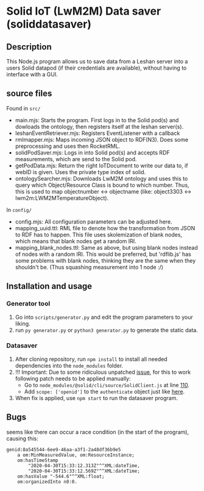 # Solid IoT (LwM2M) Data saver (soliddatasaver)
## Description
This Node.js program allows us to save data from a Leshan server into a users Solid datapod (if their credentials are available), without having to interface with a GUI.

## source files
Found in `src/`
- main.mjs: Starts the program. First logs in to the Solid pod(s) and dowloads the ontology, then registers itself at the leshan server(s).
- leshanEventRetriever.mjs: Registers EventListener with a callback
- rmlmapper.mjs: Maps incoming JSON object to RDF(N3). Does some preprocessing and uses then RocketRML.
- solidPodSaver.mjs: Logs in into Solid pod(s) and accepts RDF measurements, which are send to the Solid pod.
- getPodData.mjs: Return the right IoTDocument to write our data to, if webID is given. Uses the private type index of solid.
- ontologySearcher.mjs: Downloads LwM2M ontology and uses this to query which Object/Resource Class is bound to which number.
Thus, this is used to map objectnumber <-> objectname (like: object3303 <-> lwm2m:LWM2MTemperatureObject).

In `config/`
- config.mjs: All configuration parameters can be adjusted here.
- mapping_uuid.ttl: RML file to denote how the transformation from JSON to RDF has to happen.
This file uses skolemization of blank nodes, which means that blank nodes get a random IRI.
- mapping_blank_nodes.ttl: Same as above, but using blank nodes instead of nodes with a random IRI.
This would be preferred, but 'rdflib.js' has some problems with blank nodes, thinking they are the same when they shouldn't be. (Thus squashing measurement into 1 node :/)

## Installation and usage

### Generator tool

1. Go into `scripts/generator.py` and edit the program parameters to your liking.
2. run `py generator.py` or `python3 generator.py` to generate the static data.

### Datasaver

1. After cloning repository, run `npm install` to install all needed dependencies into the `node_modules` folder.
2. !!! Important: Due to some ridiculous unpatched [issue](https://github.com/solid/solid-cli/issues/15), for this to work following patch needs to be applied manually:
    - Go to `node_modules/@solid/cli/source/SolidClient.js` at line [110](https://github.com/solid/solid-cli/blob/4cf28cb271aa5de23fcff6e4d11ce1be48e48d19/src/SolidClient.js#L110).
    - Add `scope: ['openid']` to the `authenticate` object just like [here](https://github.com/solid/oidc-rp/blob/master/src/RelyingParty.js#L68).
3. When fix is applied, use `npm start` to run the datasaver program.


## Bugs

seems like there can occur a race condition (in the start of the program), causing this:
```
genid:8a545544-6ee9-46aa-a3f1-2a48df36b9e5
    a om:MinMeasuredValue, om:ResourceInstance;
    om:hasTimeStamp
        "2020-04-30T15:33:12.313Z"^^XML:dateTime,
        "2020-04-30T15:33:12.569Z"^^XML:dateTime;
    om:hasValue "-544.6"^^XML:float;
    om:organizedInto n0:0.
```
